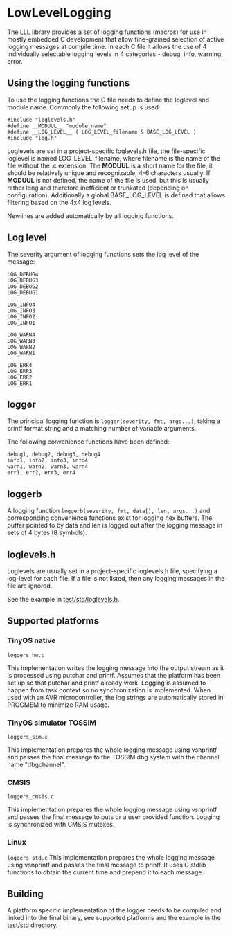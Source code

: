 # LowLevelLogging

The LLL library provides a set of logging functions (macros) for use in mostly
embedded C development that allow fine-grained selection of active logging
messages at compile time. In each C file it allows the use of 4 individually
selectable logging levels in 4 categories - debug, info, warning, error.

## Using the logging functions

To use the logging functions the C file needs to define the loglevel and module
name. Commonly the following setup is used:
```
#include "loglevels.h"
#define __MODUUL__ "module_name"
#define __LOG_LEVEL__ ( LOG_LEVEL_filename & BASE_LOG_LEVEL )
#include "log.h"
```

Loglevels are set in a project-specific loglevels.h file, the file-specific
loglevel is named LOG_LEVEL_filename, where filename is the name of the file
without the .c extension. The __MODUUL__ is a short name for the file, it should
be relatively unique and recognizable, 4-6 characters usually. If __MODUUL__ is
not defined, the name of the file is used, but this is usually rather long and
therefore inefficient or trunkated (depending on configuration). Additionally
a global BASE_LOG_LEVEL is defined that allows filtering based on the 4x4 log
levels.

Newlines are added automatically by all logging functions.

## Log level
The severity argument of logging functions sets the log level of the message:
```
LOG_DEBUG4
LOG_DEBUG3
LOG_DEBUG2
LOG_DEBUG1

LOG_INFO4
LOG_INFO3
LOG_INFO2
LOG_INFO1

LOG_WARN4
LOG_WARN3
LOG_WARN2
LOG_WARN1

LOG_ERR4
LOG_ERR3
LOG_ERR2
LOG_ERR1
```

## logger

The principal logging function is `logger(severity, fmt, args...)`, taking a
printf format string and a matching number of variable arguments.

The following convenience functions have been defined:
```
debug1, debug2, debug3, debug4
info1, info2, info3, info4
warn1, warn2, warn3, warn4
err1, err2, err3, err4
```

## loggerb

A logging function `loggerb(severity, fmt, data[], len, args...)` and
corresponding convenience functions exist for logging hex buffers. The buffer
pointed to by data and len is logged out after the logging message in sets of
4 bytes (8 symbols).

## loglevels.h
Loglevels are usually set in a project-specific loglevels.h file, specifying
a log-level for each file. If a file is not listed, then any logging messages
in the file are ignored.

See the example in [test/std/loglevels.h](test/std/loglevels.h).

## Supported platforms

### TinyOS native

`loggers_hw.c`

This implementation writes the logging message into the output stream as it is
processed using putchar and printf. Assumes that the platform has been set up
so that putchar and printf already work. Logging is assumed to happen from
task context so no synchronization is implemented. When used with an AVR
microcontroller, the log strings are automatically stored in PROGMEM to minimize
RAM usage.

### TinyOS simulator TOSSIM

`loggers_sim.c`

This implementation prepares the whole logging message using vsnprintf and
passes the final message to the TOSSIM dbg system with the channel name
"dbgchannel".

### CMSIS

`loggers_cmsis.c`

This implementation prepares the whole logging message using vsnprintf and
passes the final message to puts or a user provided function. Logging is
synchronized with CMSIS mutexes.

### Linux

`loggers_std.c`
This implementation prepares the whole logging message using vsnprintf and
passes the final message to printf. It uses C stdlib functions to obtain the
current time and prepend it to each message.

## Building

A platform specific implementation of the logger needs to be compiled and linked
into the final binary, see supported platforms and the example in the
[test/std](test/std) directory.
